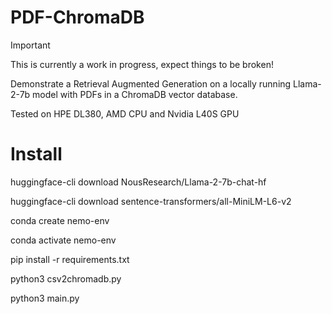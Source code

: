 # PDF-ChromaDB

> [!IMPORTANT]
> This is currently a work in progress, expect things to be broken!

Demonstrate a Retrieval Augmented Generation on a locally running Llama-2-7b model with PDFs in a ChromaDB vector database.

Tested on HPE DL380, AMD CPU and Nvidia L40S GPU

# Install
huggingface-cli download NousResearch/Llama-2-7b-chat-hf

huggingface-cli download sentence-transformers/all-MiniLM-L6-v2 

conda create nemo-env 

conda activate nemo-env

pip install -r requirements.txt 

python3 csv2chromadb.py

python3 main.py

